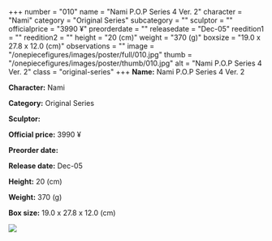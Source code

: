 +++
number = "010"
name = "Nami P.O.P Series 4 Ver. 2"
character = "Nami"
category = "Original Series"
subcategory = ""
sculptor = ""
officialprice = "3990 ¥"
preorderdate = ""
releasedate = "Dec-05"
reedition1 = ""
reedition2 = ""
height = "20 (cm)"
weight = "370 (g)"
boxsize = "19.0 x 27.8 x 12.0 (cm)"
observations = ""
image = "/onepiecefigures/images/poster/full/010.jpg"
thumb = "/onepiecefigures/images/poster/thumb/010.jpg"
alt = "Nami P.O.P Series 4 Ver. 2"
class = "original-series"
+++
**Name:** Nami P.O.P Series 4 Ver. 2

**Character:** Nami

**Category:** Original Series 

**Sculptor:** 

**Official price:** 3990 ¥

**Preorder date:** 

**Release date:** Dec-05

**Height:** 20 (cm)

**Weight:** 370 (g)

**Box size:** 19.0 x 27.8 x 12.0 (cm)

<img src="/onepiecefigures/images/poster/thumb/010.jpg">